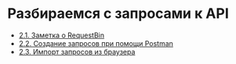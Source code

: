 # Разбираемся с запросами к API

- [2.1. Заметка о RequestBin](./2.1.%20Note%20about%20requestbin)
- [2.2. Создание запросов при помощи Postman](./2.2.%20Creating%20Requests%20with%20Postman)
- [2.3. Импорт запросов из браузера](./2.3.%20Importing%20request%20from%20your%20browser)
